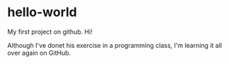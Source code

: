 # hello-world
My first project on github. 
Hi!

Although I've donet his exercise in a programming class,
I'm learning it all over again on GitHub.
